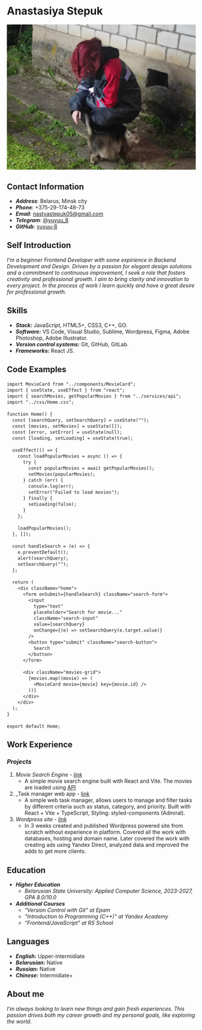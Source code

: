 # Anastasiya Stepuk
![My photo.](/225.jpg)

## Contact Information
- **_Address_**: Belarus, Minsk city
- **_Phone_**: +375-29-174-48-73
- **_Email_**: nastyastepuk05@gmail.com
- **_Telegram_**: [@yuyuu_8](https://t.me/yuyuu_8)
- **_GitHub_**: [yuyuu-8](https://github.com/yuyuu-8)

## Self Introduction
_I'm a beginner Frontend Developer with some expirience in Backend Development and Design. Driven by a passion for elegant design solutions and a commitment to continuous improvement, I seek a role that fosters creativity and professional growth. I aim to bring clarity and innovation to every project. In the process of work I learn quickly and have a great desire for professional growth._

## Skills
-  **_Stack:_** JavaScript, HTML5+, CSS3, C++, GO.
-  **_Software:_** VS Code, Visual Studio, Sublime, Wordpress, Figma, Adobe Photoshop, Adobe Illustrator.
-  **_Version control systems:_** Git, GitHub, GitLab.
-  **_Frameworks:_** React JS.

## Code Examples
```
import MovieCard from "../components/MovieCard";
import { useState, useEffect } from "react";
import { searchMovies, getPopularMovies } from "../services/api";
import "../css/Home.css";

function Home() {
  const [searchQuery, setSearchQuery] = useState("");
  const [movies, setMovies] = useState([]);
  const [error, setError] = useState(null);
  const [loading, setLoading] = useState(true);

  useEffect(() => {
    const loadPopularMovies = async () => {
      try {
        const popularMovies = await getPopularMovies();
        setMovies(popularMovies);
      } catch (err) {
        console.log(err);
        setError("Failed to load movies");
      } finally {
        setLoading(false);
      }
    };

    loadPopularMovies();
  }, []);

  const handleSearch = (e) => {
    e.preventDefault();
    alert(searchQuery);
    setSearchQuery("");
  };

  return (
    <div className="home">
      <form onSubmit={handleSearch} className="search-form">
        <input
          type="text"
          placeholder="Search for movie..."
          className="search-input"
          value={searchQuery}
          onChange={(e) => setSearchQuery(e.target.value)}
        />
        <button type="submit" className="search-button">
          Search
        </button>
      </form>

      <div className="movies-grid">
        {movies.map((movie) => (
          <MovieCard movie={movie} key={movie.id} />
        ))}
      </div>
    </div>
  );
}

export default Home;
```

## Work Experience
### **_Projects_**
1. _Movie Search Engine - [link](https://yuyuu-8.github.io/movie-search)_
   - A simple movie search engine built with React and Vite. The movies are loaded using [API](https://www.themoviedb.org)
2. _Task manager web app - [link](https://yuyuu-8.github.io/task-manager/)
   - A simple web task manager, allows users to manage and filter tasks by different criteria such as status, category, and priority. Built with React + Vite + TypeScript, Styling: styled-components (Admiral).
3. _Wordpress site - [link](http://taxi7812.by/)_
   - In 3 weeks created and published Wordpress powered site from scratch without experience in platform. Covered all the work with databases, hosting and domain name. Later covered the work with creating ads using Yandex Direct, analyzed data and improved the adds to get more clients.

## Education
- **_Higher Education_**
  - _Belarusian State University: Applied Computer Science, 2023-2027, GPA 8.0/10.0_
- **_Additional Courses_**
  - _"Version Control with Git" at Epam_
  - _"Introduction to Programming (C++)" at Yandex Academy_
  - _"Frontend/JavaScript" at RS School_

## Languages
- **_English:_** Upper-Intermidiate
- **_Belarusian:_** Native
- **_Russian:_** Native
- **_Chinese:_** Intermidiate+

## About me
_I’m always looking to learn new things and gain fresh experiences. This passion drives both my career
growth and my personal goals, like exploring the world._

